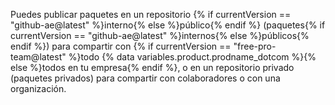Puedes publicar paquetes en un repositorio {% if currentVersion == "github-ae@latest" %}interno{% else %}público{% endif %} (paquetes{% if currentVersion == "github-ae@latest" %}internos{% else %}públicos{% endif %}) para compartir con {% if currentVersion == "free-pro-team@latest" %}todo {% data variables.product.prodname_dotcom %}{% else %}todos en tu empresa{% endif %}, o en un repositorio privado (paquetes privados) para compartir con colaboradores o con una organización.
